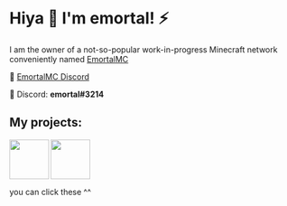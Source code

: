 # Hiya 👋 I'm emortal! ⚡
I am the owner of a not-so-popular work-in-progress Minecraft network conveniently named [EmortalMC](https://github.com/EmortalMC)

🔗 [EmortalMC Discord](https://discord.gg/TZyuMSha96)

📌 Discord: <b>emortal#3214</b>

## My projects:
[<img align="left" width="70" height="70" src="https://avatars.githubusercontent.com/u/80778064?s=70&v=4">](https://github.com/EmortalMC)
[<img width="70" height="70" src="https://cdn.discordapp.com/avatars/780011709124706348/c2cb7ac6152a92a7abd804540910626b.webp?size=128">](https://github.com/emortaldev/Xeno)

you can click these ^^
